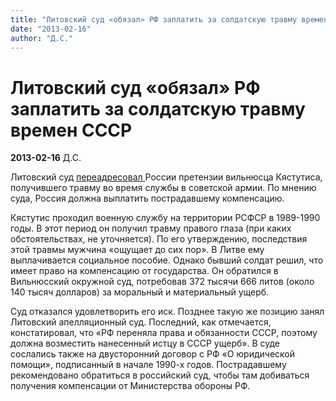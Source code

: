 ```yaml
---
title: "Литовский суд «обязал» РФ заплатить за солдатскую травму времен СССР"
date: "2013-02-16"
author: "Д.С."
---
```


# Литовский суд «обязал» РФ заплатить за солдатскую травму времен СССР

**2013-02-16** Д.С.

Литовский суд [переадресовал ](http://uenews.ru/content/news/142/11672/)России претензии вильнюсца Кястутиса, получившего травму во время службы в советской армии. По мнению суда, Россия должна выплатить пострадавшему компенсацию.

Кястутис проходил военную службу на территории РСФСР в 1989-1990 годы. В этот период он получил травму правого глаза (при каких обстоятельствах, не уточняется). По его утверждению, последствия этой травмы мужчина «ощущает до сих пор». В Литве ему выплачивается социальное пособие. Однако бывший солдат решил, что имеет право на компенсацию от государства. Он обратился в Вильнюсский окружной суд, потребовав 372 тысячи 666 литов (около 140 тысяч долларов) за моральный и материальный ущерб.

Суд отказался удовлетворить его иск. Позднее такую же позицию занял Литовский апелляционный суд. Последний, как отмечается, констатировал, что «РФ переняла права и обязанности СССР, поэтому должна возместить нанесенный истцу в СССР ущерб». В суде сослались также на двусторонний договор с РФ «О юридической помощи», подписанный в начале 1990-х годов. Пострадавшему рекомендовано обратиться в российский суд, чтобы там добиваться получения компенсации от Министерства обороны РФ.